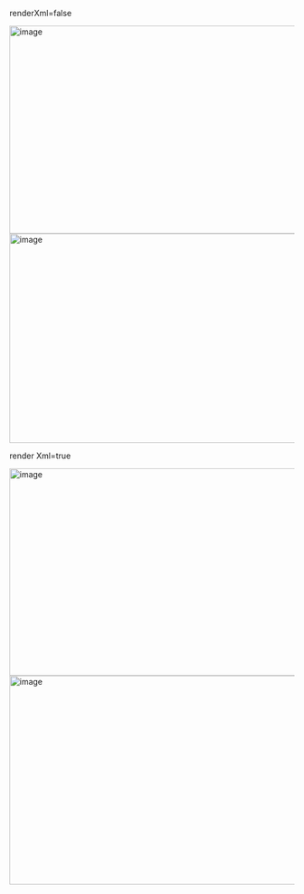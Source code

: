 

renderXml=false 


<img width="1239" height="367" alt="image" src="https://github.com/user-attachments/assets/a0b03f41-d20b-4280-9527-970d664b0089" />


<img width="1230" height="370" alt="image" src="https://github.com/user-attachments/assets/7a44d94a-d418-461a-bc57-c9bd77bafb05" />


render Xml=true

<img width="813" height="366" alt="image" src="https://github.com/user-attachments/assets/5055b070-e34f-445c-8273-28b3aa33e7e9" />



<img width="1224" height="369" alt="image" src="https://github.com/user-attachments/assets/c1d89570-98e3-40d9-932b-92654b1cd38f" />


